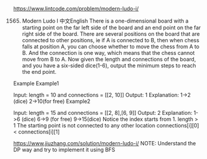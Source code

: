 https://www.lintcode.com/problem/modern-ludo-i/

1565. Modern Ludo I
中文English
There is a one-dimensional board with a starting point on the far left side of the board and an end point on the far right side of the board. There are several positions on the board that are connected to other positions, ie if A is connected to B, then when chess falls at position A, you can choose whether to move the chess from A to B. And the connection is one way, which means that the chess cannot move from B to A. Now given the length and connections of the board, and you have a six-sided dice(1-6), output the minimum steps to reach the end point.

Example
Example1

Input: length = 10 and connections = [[2, 10]]
Output: 1
Explanation: 
1->2 (dice)
2->10(for free)
Example2

Input: length = 15 and connections = [[2, 8],[6, 9]]
Output: 2
Explanation: 
1->6 (dice)
6->9 (for free)
9->15(dice)
Notice
the index starts from 1.
length > 1
The starting point is not connected to any other location
connections[i][0] < connections[i][1]

https://www.jiuzhang.com/solution/modern-ludo-i/
NOTE: Understand the DP way and try to implement it using BFS
